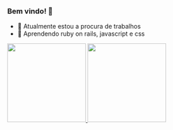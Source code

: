 ### Bem vindo! 👋

- 🔭 Atualmente estou a procura de trabalhos
- 🌱 Aprendendo ruby on rails, javascript e css

<div> 
  <a href="https://github.com/marlonsgb">
  <img height="180em" src="https://github-readme-stats.vercel.app/api?username=marlonsgb&show_icons=true&theme=merko&include_all_commits=true&count_private=true"/>
  <img height="180em" src="https://github-readme-stats.vercel.app/api/top-langs/?username=marlonsgb&layout=compact&langs_count=7&theme=dark"/>
</div>
